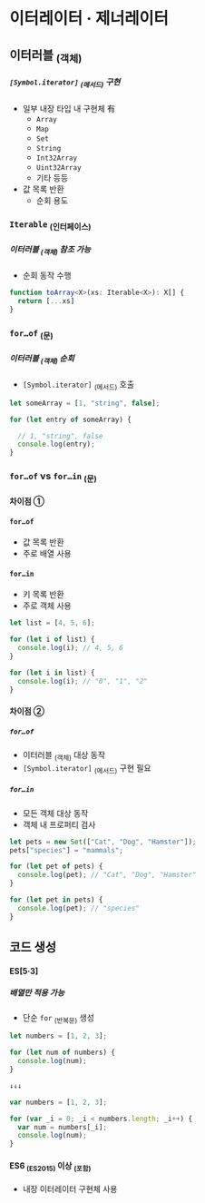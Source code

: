 이터레이터 · 제너레이터
========================

## 이터러블 <sub>(객체)</sub>

##### `[Symbol.iterator]` <sub>(메서드)</sub> 구현
- 일부 내장 타입 내 구현체 有
  - `Array`
  - `Map`
  - `Set`
  - `String`
  - `Int32Array`
  - `Uint32Array`
  - 기타 등등
- 값 목록 반환
  - 순회 용도

### `Iterable` <sub>(인터페이스)</sub>

##### 이터러블 <sub>(객체)</sub> 참조 가능
- 순회 동작 수행
```ts
function toArray<X>(xs: Iterable<X>): X[] {
  return [...xs]
}
```

### `for…of` <sub>(문)</sub>

##### 이터러블 <sub>(객체)</sub> 순회
- `[Symbol.iterator]` <sub>(메서드)</sub> 호출
```ts
let someArray = [1, "string", false];

for (let entry of someArray) {

  // 1, "string", false
  console.log(entry);
}
```

### `for…of` vs `for…in` <sub>(문)</sub>

#### 차이점 ①

#### `for…of`
- 값 목록 반환
- 주로 배열 사용

#### `for…in`
- 키 목록 반환
- 주로 객체 사용
```ts
let list = [4, 5, 6];

for (let i of list) {
  console.log(i); // 4, 5, 6
}

for (let i in list) {
  console.log(i); // "0", "1", "2"
}
```

#### 차이점 ②

##### `for…of`
- 이터러블 <sub>(객체)</sub> 대상 동작
- `[Symbol.iterator]` <sub>(메서드)</sub> 구현 필요

##### `for…in`
- 모든 객체 대상 동작
- 객체 내 프로퍼티 검사
```ts
let pets = new Set(["Cat", "Dog", "Hamster"]);
pets["species"] = "mammals";

for (let pet of pets) {
  console.log(pet); // "Cat", "Dog", "Hamster"
}

for (let pet in pets) {
  console.log(pet); // "species"
}
```

## 코드 생성

#### ES\[5·3\]

##### 배열만 적용 가능
- 단순 `for` <sub>(반복문)</sub> 생성
```ts
let numbers = [1, 2, 3];

for (let num of numbers) {
  console.log(num);
}

↓↓↓

var numbers = [1, 2, 3];

for (var _i = 0; _i < numbers.length; _i++) {
  var num = numbers[_i];
  console.log(num);
}
```

#### ES6 <sub>(ES2015)</sub> 이상 <sub>(포함)</sub>
- 내장 이터레이터 구현체 사용
